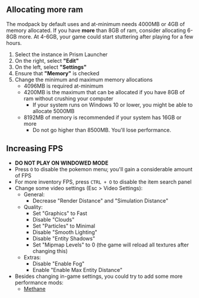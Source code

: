 ## Allocating more ram
The modpack by default uses and at-minimum needs 4000MB or 4GB of memory allocated. If you have **more** than 8GB of ram, consider allocating 6-8GB more. At 4-6GB, your game could start stuttering after playing for a few hours.

1. Select the instance in Prism Launcher
2. On the right, select **"Edit"**
3. On the left, select **"Settings"**
4. Ensure that **"Memory"** is checked
5. Change the minimum and maximum memory allocations
    - 4096MB is required at-minimum
    - 4200MB is the maximum that can be allocated if you have 8GB of ram without crushing your computer
        - If your system runs on Windows 10 or lower, you might be able to allocate 5000MB
    - 8192MB of memory is recommended if your system has 16GB or more
        - Do not go higher than 8500MB. You'll lose performance.

## Increasing FPS
- **DO NOT PLAY ON WINDOWED MODE**
- Press `O` to disable the pokemon menu; you'll gain a considerable amount of FPS
- For more inventory FPS, press `CTRL + O` to disable the item search panel
- Change some video settings (Esc > Video Settings):
    - General:
        - Decrease "Render Distance" and "Simulation Distance"
    - Quality:
        - Set "Graphics" to Fast
        - Disable "Clouds"
        - Set "Particles" to Minimal
        - Disable "Smooth Lighting"
        - Disable "Entity Shadows"
        - Set "Mipmap Levels" to 0 (the game will reload all textures after changing this)
    - Extras:
        - Disable "Enable Fog"
        - Enable "Enable Max Entity Distance"
- Besides changing in-game settings, you could try to add some more performance mods:
    - [Methane](https://modrinth.com/mod/methane)
